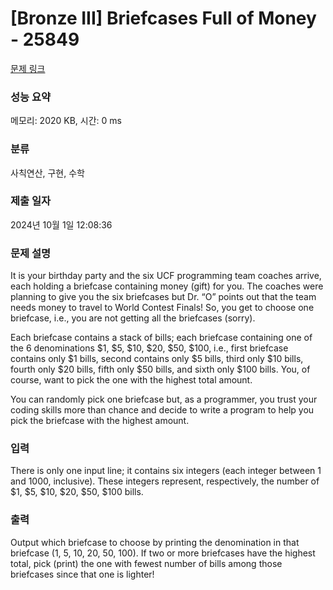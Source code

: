 # [Bronze III] Briefcases Full of Money - 25849 

[문제 링크](https://www.acmicpc.net/problem/25849) 

### 성능 요약

메모리: 2020 KB, 시간: 0 ms

### 분류

사칙연산, 구현, 수학

### 제출 일자

2024년 10월 1일 12:08:36

### 문제 설명

<p>It is your birthday party and the six UCF programming team coaches arrive, each holding a briefcase containing money (gift) for you. The coaches were planning to give you the six briefcases but Dr. “O” points out that the team needs money to travel to World Contest Finals! So, you get to choose one briefcase, i.e., you are not getting all the briefcases (sorry).</p>

<p>Each briefcase contains a stack of bills; each briefcase containing one of the 6 denominations <span>$</span>1, <span>$</span>5, <span>$</span>10, <span>$</span>20, <span>$</span>50, <span>$</span>100, i.e., first briefcase contains only <span>$</span>1 bills, second contains only <span>$</span>5 bills, third only <span>$</span>10 bills, fourth only <span>$</span>20 bills, fifth only <span>$</span>50 bills, and sixth only <span>$</span>100 bills. You, of course, want to pick the one with the highest total amount.</p>

<p>You can randomly pick one briefcase but, as a programmer, you trust your coding skills more than chance and decide to write a program to help you pick the briefcase with the highest amount.</p>

### 입력 

 <p>There is only one input line; it contains six integers (each integer between 1 and 1000, inclusive). These integers represent, respectively, the number of <span>$</span>1, <span>$</span>5, <span>$</span>10, <span>$</span>20, <span>$</span>50, <span>$</span>100 bills.</p>

### 출력 

 <p>Output which briefcase to choose by printing the denomination in that briefcase (1, 5, 10, 20, 50, 100). If two or more briefcases have the highest total, pick (print) the one with fewest number of bills among those briefcases since that one is lighter!</p>

